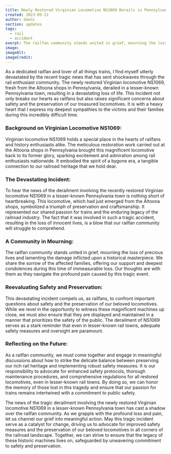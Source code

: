 ```yaml
---
title: Newly Restored Virginian Locomotive NS1069 Derails in Pennsylvania Town!
created: 2023-05-21
author: danni
section: updates
tags:
  - rail
  - accident
exerpt: The railfan community stands united in grief, mourning the loss of precious lives and lamenting the damage inflicted upon a historical masterpiece.
image:
imageAlt:
imageCredit:
---
```


As a dedicated railfan and lover of all things trains, I find myself utterly devastated by the recent tragic news that has sent shockwaves through the rail enthusiast community. The newly restored Virginian locomotive NS1069, fresh from the Altoona shops in Pennsylvania, derailed in a lesser-known Pennsylvania town, resulting in a devastating loss of life. This incident not only breaks our hearts as railfans but also raises significant concerns about safety and the preservation of our treasured locomotives. It is with a heavy heart that I express my deepest sympathies to the victims and their families during this incredibly difficult time.

### Background on Virginian Locomotive NS1069:
Virginian locomotive NS1069 holds a special place in the hearts of railfans and history enthusiasts alike. The meticulous restoration work carried out at the Altoona shops in Pennsylvania brought this magnificent locomotive back to its former glory, sparking excitement and admiration among rail enthusiasts nationwide. It embodied the spirit of a bygone era, a tangible connection to our railroad heritage that we hold dear.

### The Devastating Incident:
To hear the news of the derailment involving the recently restored Virginian locomotive NS1069 in a lesser-known Pennsylvania town is nothing short of heartbreaking. This locomotive, which had just emerged from the Altoona shops, symbolized a triumph of preservation and craftsmanship. It represented our shared passion for trains and the enduring legacy of the railroad industry. The fact that it was involved in such a tragic accident, resulting in the loss of innocent lives, is a blow that our railfan community will struggle to comprehend.

### A Community in Mourning:
The railfan community stands united in grief, mourning the loss of precious lives and lamenting the damage inflicted upon a historical masterpiece. We share the sorrow of the affected families, offering our support and deepest condolences during this time of immeasurable loss. Our thoughts are with them as they navigate the profound pain caused by this tragic event.

### Reevaluating Safety and Preservation:
This devastating incident compels us, as railfans, to confront important questions about safety and the preservation of our beloved locomotives. While we revel in the opportunity to witness these magnificent machines up close, we must also ensure that they are displayed and maintained in a manner that prioritizes the safety of the public. The derailment of NS1069 serves as a stark reminder that even in lesser-known rail towns, adequate safety measures and oversight are paramount.

### Reflecting on the Future:
As a railfan community, we must come together and engage in meaningful discussions about how to strike the delicate balance between preserving our rich rail heritage and implementing robust safety measures. It is our responsibility to advocate for enhanced safety protocols, thorough maintenance procedures, and comprehensive regulations for all restored locomotives, even in lesser-known rail towns. By doing so, we can honor the memory of those lost in this tragedy and ensure that our passion for trains remains intertwined with a commitment to public safety.

The news of the tragic derailment involving the newly restored Virginian locomotive NS1069 in a lesser-known Pennsylvania town has cast a shadow over the railfan community. As we grapple with the profound loss and pain, let us channel our grief into meaningful action. May this tragic incident serve as a catalyst for change, driving us to advocate for improved safety measures and the preservation of our beloved locomotives in all corners of the railroad landscape. Together, we can strive to ensure that the legacy of these historic machines lives on, safeguarded by unwavering commitment to safety and preservation.
